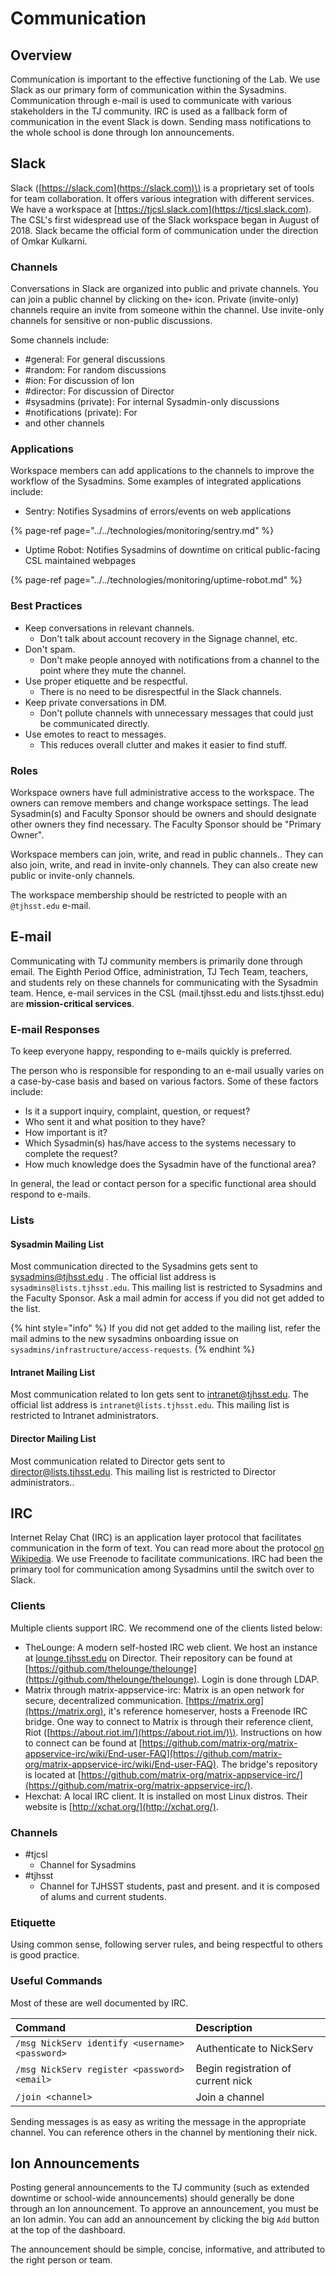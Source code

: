 # Communication

## Overview

Communication is important to the effective functioning of the Lab. We use Slack as our primary form of communication within the Sysadmins. Communication through e-mail is used to communicate with various stakeholders in the TJ community. IRC is used as a fallback form of communication in the event Slack is down. Sending mass notifications to the whole school is done through Ion announcements.

## Slack

Slack \([https://slack.com](https://slack.com)\) is a proprietary set of tools for team collaboration. It offers various integration with different services. We have a workspace at [https://tjcsl.slack.com](https://tjcsl.slack.com). The CSL's first widespread use of the Slack workspace began in August of 2018. Slack became the official form of communication under the direction of Omkar Kulkarni.

### Channels

Conversations in Slack are organized into public and private channels. You can join a public channel by clicking on the`+` icon. Private \(invite-only\) channels require an invite from someone within the channel. Use invite-only channels for sensitive or non-public discussions.

Some channels include:

* \#general: For general discussions
* \#random: For random discussions
* \#ion: For discussion of Ion
* \#director: For discussion of Director
* \#sysadmins \(private\): For internal Sysadmin-only discussions
* \#notifications \(private\): For 
* and other channels

### Applications

Workspace members can add applications to the channels to improve the workflow of the Sysadmins. Some examples of integrated applications include:

* Sentry: Notifies Sysadmins of errors/events on web applications

{% page-ref page="../../technologies/monitoring/sentry.md" %}

* Uptime Robot: Notifies Sysadmins of downtime on critical public-facing CSL maintained webpages

{% page-ref page="../../technologies/monitoring/uptime-robot.md" %}

### Best Practices

* Keep conversations in relevant channels.
  * Don't talk about account recovery in the Signage channel, etc.
* Don't spam.
  * Don't make people annoyed with notifications from a channel to the point where they mute the channel.
* Use proper etiquette and be respectful.
  * There is no need to be disrespectful in the Slack channels.
* Keep private conversations in DM.
  * Don't pollute channels with unnecessary messages that could just be communicated directly.
* Use emotes to react to messages.
  * This reduces overall clutter and makes it easier to find stuff.

### Roles

Workspace owners have full administrative access to the workspace. The owners can remove members and change workspace settings. The lead Sysadmin\(s\) and Faculty Sponsor should be owners and should designate other owners they find necessary. The Faculty Sponsor should be "Primary Owner".

Workspace members can join, write, and read in public channels.. They can also join, write, and read in invite-only channels. They can also create new public or invite-only channels.

The workspace membership should be restricted to people with an `@tjhsst.edu` e-mail.

## E-mail

Communicating with TJ community members is primarily done through email. The Eighth Period Office, administration, TJ Tech Team, teachers, and students rely on these channels for communicating with the Sysadmin team. Hence, e-mail services in the CSL \(mail.tjhsst.edu and lists.tjhsst.edu\) are **mission-critical services**.

### E-mail Responses

To keep everyone happy, responding to e-mails quickly is preferred.

The person who is responsible for responding to an e-mail usually varies on a case-by-case basis and based on various factors. Some of these factors include:

* Is it a support inquiry, complaint, question, or request?
* Who sent it and what position to they have?
* How important is it?
* Which Sysadmin\(s\) has/have access to the systems necessary to complete the request?
* How much knowledge does the Sysadmin have of the functional area?

In general, the lead or contact person for a specific functional area should respond to e-mails.

### Lists

#### Sysadmin Mailing List

Most communication directed to the Sysadmins gets sent to [sysadmins@tjhsst.edu](mailto:sysadmins@tjhsst.edu) . The official list address is `sysadmins@lists.tjhsst.edu`. This mailing list is restricted to Sysadmins and the Faculty Sponsor. Ask a mail admin for access if you did not get added to the list.

{% hint style="info" %}
If you did not get added to the mailing list, refer the mail admins to the new sysadmins onboarding issue on `sysadmins/infrastructure/access-requests`.
{% endhint %}

#### Intranet Mailing List

Most communication related to Ion gets sent to [intranet@tjhsst.edu](mailto:intranet@tjhsst.edu). The official list address is `intranet@lists.tjhsst.edu`. This mailing list is restricted to Intranet administrators.

#### Director Mailing List

Most communication related to Director gets sent to [director@lists.tjhsst.edu](mailto:director@lists.tjhsst.edu). This mailing list is restricted to Director administrators..

## IRC

Internet Relay Chat \(IRC\) is an application layer protocol that facilitates communication in the form of text. You can read more about the protocol [on Wikipedia](https://en.wikipedia.org/wiki/Irc). We use Freenode to facilitate communications. IRC had been the primary tool for communication among Sysadmins until the switch over to Slack.

### Clients

Multiple clients support IRC. We recommend one of the clients listed below:

* TheLounge: A modern self-hosted IRC web client.   We host an instance at [lounge.tjhsst.edu](https://lounge.tjhsst.edu) on Director.  Their repository can be found at [https://github.com/thelounge/thelounge](https://github.com/thelounge/thelounge).  Login is done through LDAP.
* Matrix through matrix-appservice-irc: Matrix is an open network for secure, decentralized communication.  [https://matrix.org](https://matrix.org), it's reference homeserver, hosts a Freenode IRC bridge.  One way to connect to Matrix is through their reference client, Riot \([https://about.riot.im/](https://about.riot.im/)\).  Instructions on how to connect can be found at [https://github.com/matrix-org/matrix-appservice-irc/wiki/End-user-FAQ](https://github.com/matrix-org/matrix-appservice-irc/wiki/End-user-FAQ).  The bridge's repository is located at [https://github.com/matrix-org/matrix-appservice-irc/](https://github.com/matrix-org/matrix-appservice-irc/).
* Hexchat: A local IRC client.  It is installed on most Linux distros.  Their website is [http://xchat.org/](http://xchat.org/).

### Channels

* \#tjcsl
  * Channel for Sysadmins
* \#tjhsst
  * Channel for TJHSST students, past and present. and  it is composed of alums and current students.

### Etiquette

Using common sense, following server rules, and being respectful to others is good practice.

### Useful Commands

Most of these are well documented by IRC.

| Command | Description |
| :--- | :--- |
| `/msg NickServ identify <username> <password>` | Authenticate to NickServ |
| `/msg NickServ register <password> <email>` | Begin registration of current nick |
| `/join <channel>` | Join a channel |

Sending messages is as easy as writing the message in the appropriate channel. You can reference others in the channel by mentioning their nick.

## Ion Announcements

Posting general announcements to the TJ community \(such as extended downtime or school-wide announcements\) should generally be done through an Ion announcement. To approve an announcement, you must be an Ion admin. You can add an announcement by clicking the big `Add` button at the top of the dashboard.

The announcement should be simple, concise, informative, and attributed to the right person or team.

